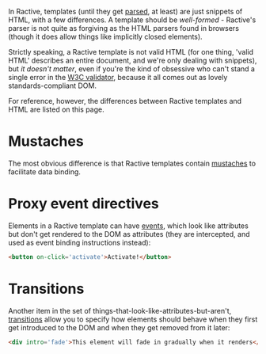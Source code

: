 In Ractive, templates (until they get [parsed](), at least) are just snippets of HTML, with a few differences. A template should be *well-formed* - Ractive's parser is not quite as forgiving as the HTML parsers found in browsers (though it does allow things like implicitly closed elements).

Strictly speaking, a Ractive template is not valid HTML (for one thing, 'valid HTML' describes an entire document, and we're only dealing with snippets), but *it doesn't matter*, even if you're the kind of obsessive who can't stand a single error in the [W3C validator](http://validator.w3.org/), because it all comes out as lovely standards-compliant DOM.

For reference, however, the differences between Ractive templates and HTML are listed on this page.

# Mustaches

The most obvious difference is that Ractive templates contain [mustaches]() to facilitate data binding.

# Proxy event directives

Elements in a Ractive template can have [events](), which look like attributes but don't get rendered to the DOM as attributes (they are intercepted, and used as event binding instructions instead):

```html
<button on-click='activate'>Activate!</button>
```

# Transitions

Another item in the set of things-that-look-like-attributes-but-aren't, [transitions]() allow you to specify how elements should behave when they first get introduced to the DOM and when they get removed from it later:

```html
<div intro='fade'>This element will fade in gradually when it renders</div>
```
